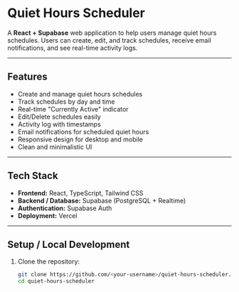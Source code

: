 # Quiet Hours Scheduler

A **React + Supabase** web application to help users manage quiet hours schedules. Users can create, edit, and track schedules, receive email notifications, and see real-time activity logs.

---

## **Features**

- Create and manage quiet hours schedules
- Track schedules by day and time
- Real-time "Currently Active" indicator
- Edit/Delete schedules easily
- Activity log with timestamps
- Email notifications for scheduled quiet hours
- Responsive design for desktop and mobile
- Clean and minimalistic UI

---

## **Tech Stack**

- **Frontend:** React, TypeScript, Tailwind CSS
- **Backend / Database:** Supabase (PostgreSQL + Realtime)
- **Authentication:** Supabase Auth
- **Deployment:** Vercel

---

## **Setup / Local Development**

1. Clone the repository:
   ```bash
   git clone https://github.com/<your-username>/quiet-hours-scheduler.git
   cd quiet-hours-scheduler
